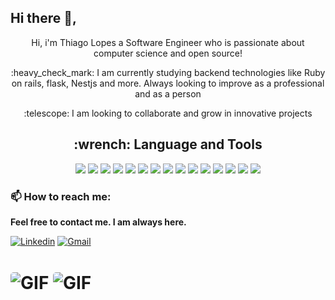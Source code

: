 ## Hi there 👋,

<p align="center">Hi, i'm Thiago Lopes a Software Engineer who is passionate about computer science and open source!</p>


<p align = "center"> :heavy_check_mark: I am currently studying backend technologies like Ruby on rails, flask, Nestjs and more. Always looking to improve as a professional and as a person</p>

<p align = "center"> :telescope: I am looking to collaborate and grow in innovative projects </p>


<h2 align="center"> :wrench: <strong>Language and Tools</strong> </h2>
<p align="center">
<img src="https://img.shields.io/badge/javascript%20-%23323330.svg?&style=for-the-badge&logo=javascript&logoColor=%23F7DF1E"></img>
<img src="https://img.shields.io/badge/express.js%20-%23404d59.svg?&style=for-the-badge">
<img src="https://img.shields.io/badge/Nestjs-%23E0234E.svg?&style=for-the-badge&logo=nestjs&logoColor=white">
<img src="https://img.shields.io/badge/ruby%20-%23CC0000.svg?&style=for-the-badge&logo=ruby&logoColor=white">
<img src="https://img.shields.io/badge/rails%20-%23CC0000.svg?&style=for-the-badge&logo=ruby-on-rails&logoColor=white">
<img src="https://img.shields.io/badge/css3%20-%231572B6.svg?&style=for-the-badge&logo=css3&logoColor=white">
<img src="https://img.shields.io/badge/python%20-%2314354C.svg?&style=for-the-badge&logo=python&logoColor=white">
<img src="https://img.shields.io/badge/postgres-%23316192.svg?&style=for-the-badge&logo=postgresql&logoColor=white">
<img src="https://img.shields.io/badge/typescript%20-%23007ACC.svg?&style=for-the-badge&logo=typescript&logoColor=white">
<img src="https://img.shields.io/badge/react%20-%2320232a.svg?&style=for-the-badge&logo=react&logoColor=%2361DAFB">
<img src="https://img.shields.io/badge/node.js%20-%2343853D.svg?&style=for-the-badge&logo=node.js&logoColor=white">
<img src="https://img.shields.io/badge/flask%20-%23000.svg?&style=for-the-badge&logo=flask&logoColor=white">
<img src="https://img.shields.io/badge/django%20-%23092E20.svg?&style=for-the-badge&logo=django&logoColor=white">
<img src="https://img.shields.io/badge/GraphQL-%23E10098.svg?&style=for-the-badge&logo=graphql&logoColor=white">
<img src="https://img.shields.io/badge/Docker-%232496ED.svg?&style=for-the-badge&logo=docker&logoColor=white"></p>

### 📫 **How to reach me**:

**Feel free to contact me. I am always here.**

[![Linkedin](https://img.shields.io/badge/LinkedIn-Thiago%20Lopes-blue?logo=Linkedin&logoColor=blue&labelColor=grey)](https://www.linkedin.com/in/thiago18l/)
[![Gmail](https://img.shields.io/badge/Gmail-thiago.lopes.dev@gmail.com-blue?logo=Gmail&logoColor=Red&labelColor=grey)](mailto:thiago.lopes.dev@gmail.com)

<h1>
<img align="center" style="border-radius: 5px" alt="GIF" src="https://github-readme-stats.vercel.app/api?username=Thiago18l&theme=dark&show_icons=true&hide_border=true"/>
<img align="center" style="border-radius: 5px" alt="GIF" src="https://github-readme-stats.vercel.app/api/top-langs/?username=Thiago18l&layout=compact&theme=dark&hide_border=true"/></h1>
